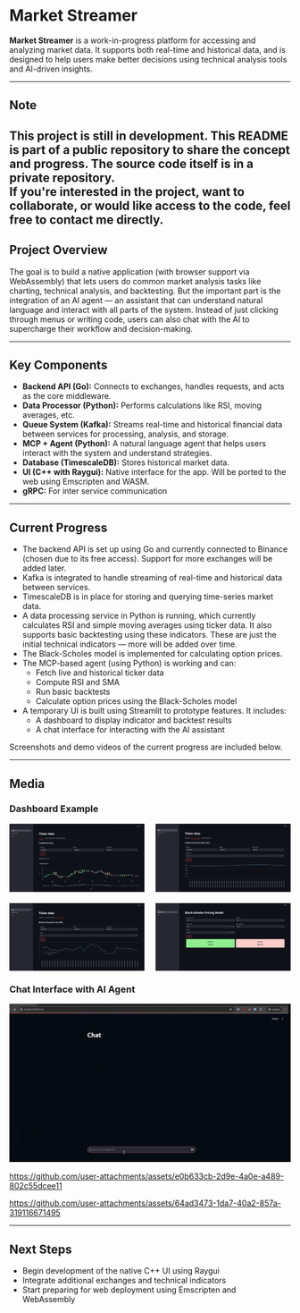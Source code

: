 # Market Streamer

**Market Streamer** is a work-in-progress platform for accessing and analyzing market data. It supports both real-time and historical data, and is designed to help users make better decisions using technical analysis tools and AI-driven insights.

---

## Note

This project is still in development. This README is part of a public repository to share the concept and progress. The source code itself is in a private repository.  
If you're interested in the project, want to collaborate, or would like access to the code, feel free to contact me directly.
---

## Project Overview

The goal is to build a native application (with browser support via WebAssembly) that lets users do common market analysis tasks like charting, technical analysis, and backtesting. But the important part is the integration of an AI agent — an assistant that can understand natural language and interact with all parts of the system. Instead of just clicking through menus or writing code, users can also chat with the AI to supercharge their workflow and decision-making.

---

## Key Components

- **Backend API (Go):** Connects to exchanges, handles requests, and acts as the core middleware.
- **Data Processor (Python):** Performs calculations like RSI, moving averages, etc.
- **Queue System (Kafka):** Streams real-time and historical financial data between services for processing, analysis, and storage.
- **MCP + Agent (Python):** A natural language agent that helps users interact with the system and understand strategies.
- **Database (TimescaleDB):** Stores historical market data.
- **UI (C++ with Raygui):** Native interface for the app. Will be ported to the web using Emscripten and WASM.
- **gRPC:** For inter service communication 

---

## Current Progress

- The backend API is set up using Go and currently connected to Binance (chosen due to its free access). Support for more exchanges will be added later.
- Kafka is integrated to handle streaming of real-time and historical data between services.
- TimescaleDB is in place for storing and querying time-series market data.
- A data processing service in Python is running, which currently calculates RSI and simple moving averages using ticker data. It also supports basic backtesting using these indicators. These are just the initial technical indicators — more will be added over time.
- The Black-Scholes model is implemented for calculating option prices.
- The MCP-based agent (using Python) is working and can:
  - Fetch live and historical ticker data
  - Compute RSI and SMA
  - Run basic backtests
  - Calculate option prices using the Black-Scholes model
- A temporary UI is built using Streamlit to prototype features. It includes:
  - A dashboard to display indicator and backtest results
  - A chat interface for interacting with the AI assistant

Screenshots and demo videos of the current progress are included below.

---

## Media

### Dashboard Example
<div style="display: flex; flex-wrap: wrap; gap: 20px; justify-content: space-between;">
  <img src="./media/ticker_data.png" alt="Ticker Data"  width="48%" />
  <img src="./media/simple_moving_average.png" alt="SMA" width="48%"  />
  <img src="./media/relative_strength_index.png" alt="RSI" width="48%" />
  <img src="./media/Black_Scholes_pricing_model.png" alt="Black-Scholes" width="48%"  />
</div>

### Chat Interface with AI Agent

![Tickers SMA RSI](./media/ticker.gif)

https://github.com/user-attachments/assets/e0b633cb-2d9e-4a0e-a489-802c55dcee11


https://github.com/user-attachments/assets/64ad3473-1da7-40a2-857a-319116671495

---

## Next Steps

- Begin development of the native C++ UI using Raygui
- Integrate additional exchanges and technical indicators
- Start preparing for web deployment using Emscripten and WebAssembly
